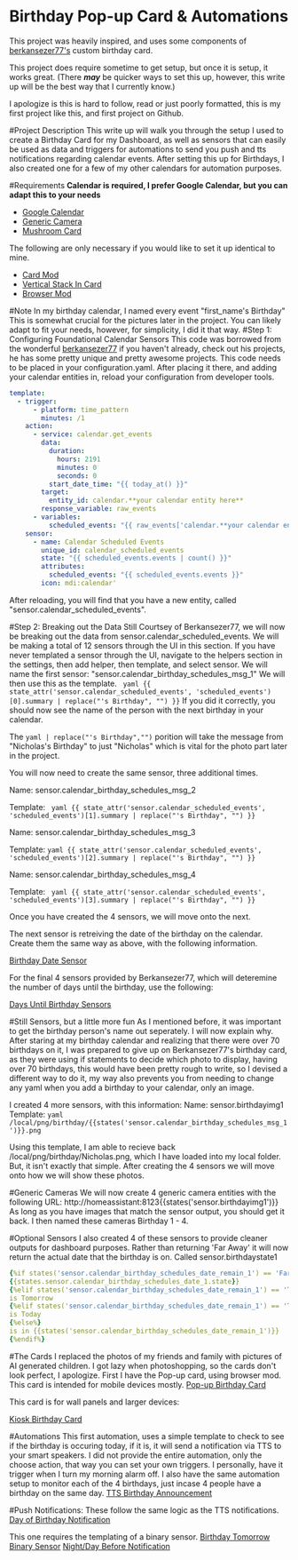 # Birthday Pop-up Card & Automations
This project was heavily inspired, and uses some components of [berkansezer77's](https://github.com/berkansezer77 "berkansezer77") custom birthday card.

This project does require sometime to get setup, but once it is setup, it works great. (There _**may**_ be quicker ways to set this up, however, this write up will be the best way that I currently know.)

I apologize is this is hard to follow, read or just poorly formatted, this is my first project like this, and first project on Github.

#Project Description
This write up will walk you through the setup I used to create a Birthday Card for my Dashboard, as well as sensors that can easily be used as data and triggers for automations to send 
you push and tts notifications regarding calendar events. After setting this up for Birthdays, I also created one for a few of my other calendars for automation purposes.

#Requirements
**Calendar is required, I prefer Google Calendar, but you can adapt this to your needs**
- [Google Calendar](http://home-assistant.io/integrations/google/)
- [Generic Camera](https://www.home-assistant.io/integrations/generic/)
- [Mushroom Card](https://github.com/piitaya/lovelace-mushroom)

The following are only necessary if you would like to set it up identical to mine.
- [Card Mod](https://github.com/thomasloven/lovelace-card-mod)
- [Vertical Stack In Card](https://github.com/ofekashery/vertical-stack-in-card)
- [Browser Mod](https://github.com/thomasloven/hass-browser_mod)

#Note
In my birthday calendar, I named every event "first_name's Birthday" This is somewhat crucial for the pictures later in the project. You can likely adapt to fit your needs, however, for simplicity, I did it that way.
#Step 1: Configuring Foundational Calendar Sensors
This code was borrowed from the wonderful [berkansezer77](https://github.com/berkansezer77 "berkansezer77") if you haven't already, check out his projects, he has some pretty unique and pretty awesome projects.
This code needs to be placed in your configuration.yaml. After placing it there, and adding your calendar entities in, reload your configuration from developer tools.
``` yaml
template:
  - trigger:
      - platform: time_pattern
        minutes: /1
    action:
      - service: calendar.get_events
        data:
          duration:
            hours: 2191
            minutes: 0
            seconds: 0
          start_date_time: "{{ today_at() }}"
        target:
          entity_id: calendar.**your calendar entity here**
        response_variable: raw_events
      - variables:
          scheduled_events: "{{ raw_events['calendar.**your calendar entity here**'] }}"
    sensor:
      - name: Calendar Scheduled Events
        unique_id: calendar_scheduled_events
        state: "{{ scheduled_events.events | count() }}"
        attributes:
          scheduled_events: "{{ scheduled_events.events }}"
        icon: mdi:calendar'
```
After reloading, you will find that you have a new entity, called "sensor.calendar_scheduled_events".

#Step 2: Breaking out the Data
Still Courtsey of Berkansezer77, we will now be breaking out the data from sensor.calendar_scheduled_events.
We will be making a total of 12 sensors through the UI in this section. If you have never templated a sensor through the UI, navigate to the helpers section in the settings, then add helper, then template, and select sensor.
We will name the first sensor: "sensor.calendar_birthday_schedules_msg_1"
We will then use this as the template.
``` yaml {{ state_attr('sensor.calendar_scheduled_events', 'scheduled_events')[0].summary | replace("'s Birthday", "") }}```
If you did it correctly, you should now see the name of the person with the next birthday in your calendar. 

The ```yaml | replace("'s Birthday","")``` porition will take the message from "Nicholas's Birthday" to just "Nicholas" which is vital for the photo part later in the project.

You will now need to create the same sensor, three additional times.

Name: sensor.calendar_birthday_schedules_msg_2

Template: ``` yaml {{ state_attr('sensor.calendar_scheduled_events', 'scheduled_events')[1].summary | replace("'s Birthday", "") }}```

Name: sensor.calendar_birthday_schedules_msg_3

Template: ``` yaml {{ state_attr('sensor.calendar_scheduled_events', 'scheduled_events')[2].summary | replace("'s Birthday", "") }} ```

Name: sensor.calendar_birthday_schedules_msg_4

Template: ``` yaml {{ state_attr('sensor.calendar_scheduled_events', 'scheduled_events')[3].summary | replace("'s Birthday", "") }}```

Once you have created the 4 sensors, we will move onto the next. 

The next sensor is retreiving the date of the birthday on the calendar.
Create them the same way as above, with the following information.

[Birthday Date Sensor](https://github.com/Jaw818/home-assistant/blob/main/Birthday%20Date%20Sensor%20Templates)

For the final 4 sensors provided by Berkansezer77, which will deteremine the number of days until the birthday, use the following:

[Days Until Birthday Sensors](https://github.com/Jaw818/home-assistant/blob/main/Days%20until%20Birthday%20Sensor%20Templates)

#Still Sensors, but a little more fun
As I mentioned before, it was important to get the birthday person's name out seperately. I will now explain why.
After staring at my birthday calendar and realizing that there were over 70 birthdays on it, I was prepared to give up on Berkansezer77's birthday card, 
as they were using if statements to decide which photo to display, having over 70 birthdays, this would have been pretty rough to write, so I devised a different way to do it,
my way also prevents you from needing to change any yaml when you add a birthday to your calendar, only an image.

I created 4 more sensors, with this information:
Name: sensor.birthdayimg1
Template: ```yaml /local/png/birthday/{{states('sensor.calendar_birthday_schedules_msg_1')}}.png ```

Using this template, I am able to recieve back /local/png/birthday/Nicholas.png, which I have loaded into my local folder. But, it isn't exactly that simple.
After creating the 4 sensors we will move onto how we will show these photos.

#Generic Cameras
We will now create 4 generic camera entities with the following URL:
http://homeassistant:8123{{states('sensor.birthdayimg1')}}
As long as you have images that match the sensor output, you should get it back.
I then named these cameras Birthday 1 - 4.

#Optional Sensors
I also created 4 of these sensors to provide cleaner outputs for dashboard purposes. Rather than returning 'Far Away' it will now return the actual date that the birthday is on.
Called sensor.birthdaystate1
```yaml
{%if states('sensor.calendar_birthday_schedules_date_remain_1') == 'Far Away' %}
{{states.sensor.calendar_birthday_schedules_date_1.state}}
{%elif states('sensor.calendar_birthday_schedules_date_remain_1') == 'Tomorrow' %}
is Tomorrow
{%elif states('sensor.calendar_birthday_schedules_date_remain_1') == 'Today' %}
is Today
{%else%}
is in {{states('sensor.calendar_birthday_schedules_date_remain_1')}}
{%endif%}
```
#The Cards
I replaced the photos of my friends and family with pictures of AI generated children. I got lazy when photoshopping, so the cards don't look perfect, I apologize.
First I have the Pop-up card, using browser mod. This card is intended for mobile devices mostly.
[Pop-up Birthday Card](https://github.com/Jaw818/home-assistant/blob/main/Popup%20Birthday%20Card)

This card is for wall panels and larger devices:

[Kiosk Birthday Card](https://github.com/Jaw818/home-assistant/blob/main/Kiosk%20Birthday%20Card)

#Automations
This first automation, uses a simple template to check to see if the birthday is occuring today, if it is, it will send a notification via TTS to your smart speakers.
I did not provide the entire automation, only the choose action, that way you can set your own triggers. I personally, have it trigger when I turn my morning alarm off. 
I also have the same automation setup to monitor each of the 4 birthdays, just incase 4 people have a birthday on the same day.
[TTS Birthday Announcement](https://github.com/Jaw818/home-assistant/blob/main/TTS%20Birthday%20Automation)

#Push Notifications:
These follow the same logic as the TTS notifications.
[Day of Birthday Notification](https://github.com/Jaw818/home-assistant/blob/main/Birthday%20Push%20Notifications)

This one requires the templating of a binary sensor. [Birthday Tomorrow Binary Sensor](https://github.com/Jaw818/home-assistant/blob/main/Birthday%20Binary%20Sensor)
[Night/Day Before Notification](https://github.com/Jaw818/home-assistant/blob/main/Night%20Before%20Birthday%20Reminder)
